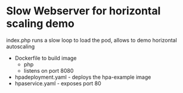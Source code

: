# Slow Webserver for horizontal scaling demo

index.php runs a slow loop to load the pod, allows to demo horizontal autoscaling

- Dockerfile to build image
  - php
  - listens on port 8080
- hpadeployment.yaml - deploys the hpa-example image
- hpaservice.yaml - exposes port 80
